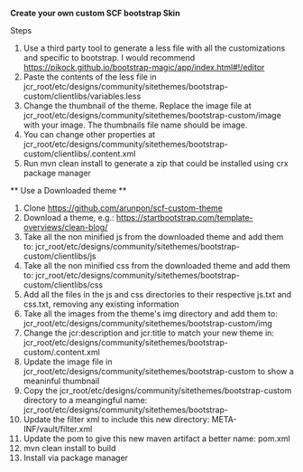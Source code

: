 **Create your own custom SCF bootstrap Skin**

Steps

 1. Use a third party tool to generate a less file with all the
    customizations and specific to bootstrap. I would recommend
    https://pikock.github.io/bootstrap-magic/app/index.html#!/editor
 2. Paste the contents of the less file in
    jcr_root/etc/designs/community/sitethemes/bootstrap-custom/clientlibs/variables.less
 3. Change the thumbnail of the theme. Replace the image file at
    jcr_root/etc/designs/community/sitethemes/bootstrap-custom/image
    with your image. The thumbnails file name should be image.
 4. You can change other properties at
    jcr_root/etc/designs/community/sitethemes/bootstrap-custom/clientlibs/.content.xml
 5. Run mvn clean install to generate a zip that could be installed
    using crx package manager


** Use a Downloaded theme **
1. Clone https://github.com/arunpon/scf-custom-theme
2. Download a theme, e.g.: https://startbootstrap.com/template-overviews/clean-blog/
3. Take all the non minified js from the downloaded theme and add them to:  jcr_root/etc/designs/community/sitethemes/bootstrap-custom/clientlibs/js
4. Take all the non minified css from the downloaded theme and add them to:  jcr_root/etc/designs/community/sitethemes/bootstrap-custom/clientlibs/css
5. Add all the files in the js and css directories to their respective js.txt and css.txt, removing any existing information
6. Take all the images from the theme's img directory and add them to: jcr_root/etc/designs/community/sitethemes/bootstrap-custom/img
7. Change the jcr:description and jcr:title to match your new theme in: jcr_root/etc/designs/community/sitethemes/bootstrap-custom/.content.xml
8. Update the image file in jcr_root/etc/designs/community/sitethemes/bootstrap-custom to show a meaninful thumbnail
9. Copy the jcr_root/etc/designs/community/sitethemes/bootstrap-custom directory to a meangingful name: jcr_root/etc/designs/community/sitethemes/bootstrap-<themename>
10. Update the filter xml to include this new directory: META-INF/vault/filter.xml
11. Update the pom to give this new maven artifact a better name: pom.xml
12. mvn clean install to build
13. Install via package manager
